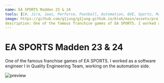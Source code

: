 ```yaml
---
name: EA SPORTS Madden 23 & 24
tools: [C#, Jira, Jaas, Perforce, Football, Automation, QVE, Sports, Madden23, Madden24, Jenkins]
image: https://github.com/g1jung/g1jung.github.io/blob/main/assets/project/EASPORTS%20Madden/Madden24.jpg?raw=true
description: One of the famous franchise games of EA SPORTS. I worked as a software engineer I in Quality Engineering Team, working on the automation side. 
---
```

# **EA SPORTS Madden 23 & 24**

One of the famous franchise games of EA SPORTS. I worked as a software engineer I in Quality Engineering Team, working on the automation side. 
<br>

![preview](https://github.com/g1jung/g1jung.github.io/tree/main/assets/project/EASPORTS%20Madden/Madden24.jpg?raw=true)


